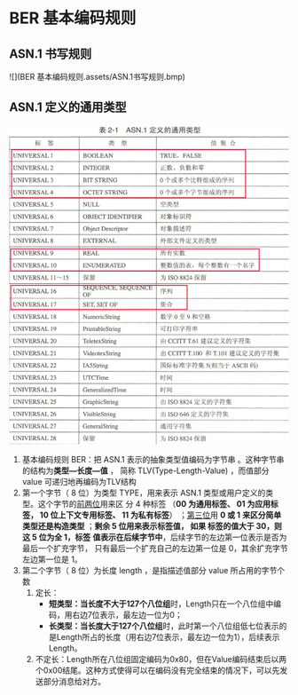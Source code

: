 # BER 基本编码规则

## ASN.1 书写规则

![](BER 基本编码规则.assets/ASN.1书写规则.bmp)

## ASN.1 定义的通用类型

<img src="BER 基本编码规则.assets/ASN.1定义的通用类型.bmp"  />

1. 基本编码规则 BER：把 ASN.1 表示的抽象类型值编码为字节串 。这种字节串的结构为**类型—长度—值** ，
   简称 TLV(Type-Length-Value) ，而值部分 value 可递归地再编码为TLV结构 
2. 第一个字节（ 8 位）为类型 TYPE，用来表示 ASN.1 类型或用户定义的类型。这个字节的<u>前两位</u>用来区
   分 4 种标签 （**00 为通用标签、 01 为应用标签， 10 位上下文专用标签、 11 为私有标签**） ；<u>第三位</u>用 **0 或 1**
   **来区分简单类型还是构造类型** ；**剩余 5 位用来表示标签值， 如果 标签的值大于 30，则这 5 位为全 1，标签**
   **值表示在后续字节中**，后续字节的左边第一位表示是否为最后一个扩充字节， 只有最后一个扩充自己的左边第一位是 0，其余扩充字节左边第一位是 1。
3. 第二个字节（ 8 位）为长度 length ，是指描述值部分 value 所占用的字节个数
   1. 定长：
      - **短类型：**当长度不大于**127个八位组**时，Length只在一个八位组中编码，用右边7位表示，最左边一位为0；
      - **长类型：**当长度大于**127个八位组**时，此时第一个八位组低七位表示的是Length所占的长度（用右边7位表示，最左边一位为1），后续表示Length。
   2. 不定长：Length所在八位组固定编码为0x80，但在Value编码结束后以两个0x00结尾。这种方式使得可以在编码没有完全结束的情况下，可以先发送部分消息给对方。